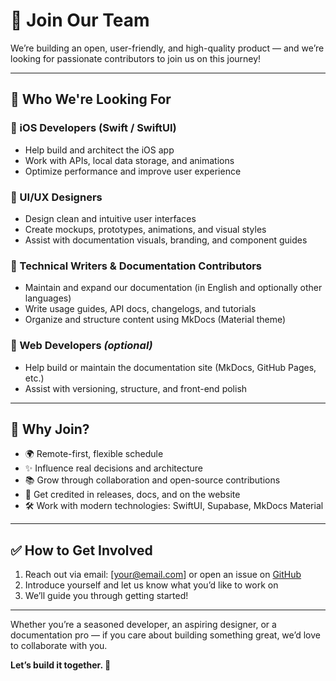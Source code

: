 # 🚀 Join Our Team

We’re building an open, user-friendly, and high-quality product — and we’re looking for passionate contributors to join us on this journey!

---

## 👥 Who We're Looking For

### 🔹 iOS Developers (Swift / SwiftUI)
- Help build and architect the iOS app
- Work with APIs, local data storage, and animations
- Optimize performance and improve user experience

### 🔹 UI/UX Designers
- Design clean and intuitive user interfaces
- Create mockups, prototypes, animations, and visual styles
- Assist with documentation visuals, branding, and component guides

### 🔹 Technical Writers & Documentation Contributors
- Maintain and expand our documentation (in English and optionally other languages)
- Write usage guides, API docs, changelogs, and tutorials
- Organize and structure content using MkDocs (Material theme)

### 🔹 Web Developers *(optional)*
- Help build or maintain the documentation site (MkDocs, GitHub Pages, etc.)
- Assist with versioning, structure, and front-end polish

---

## 💙 Why Join?

- 🌍 Remote-first, flexible schedule
- ✨ Influence real decisions and architecture
- 📚 Grow through collaboration and open-source contributions
- 🧾 Get credited in releases, docs, and on the website
- 🛠️ Work with modern technologies: SwiftUI, Supabase, MkDocs Material

---

## ✅ How to Get Involved

1. Reach out via email: [your@email.com] or open an issue on [GitHub](https://github.com/bondarukid/SupermarketApp)
2. Introduce yourself and let us know what you’d like to work on
3. We’ll guide you through getting started!

---

Whether you’re a seasoned developer, an aspiring designer, or a documentation pro — if you care about building something great, we’d love to collaborate with you.

**Let’s build it together. 💫**